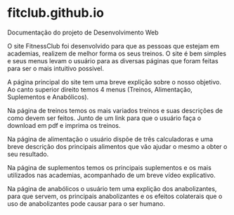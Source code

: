 # fitclub.github.io

Documentação do projeto de Desenvolvimento Web

 O site FitnessClub foi desenvolvido para que as pessoas que estejam em academias, realizem de melhor forma os seus treinos. O site é bem simples e seus menus levam o usuário para as diversas páginas que foram feitas para ser o mais intuitivo possivel.
 
 A página principal do site tem uma breve explição sobre o nosso objetivo. Ao canto superior direito temos 4 menus (Treinos, Alimentação, Suplementos e Anabólicos).
 
 Na página de treinos temos os mais variados treinos e suas descrições de como devem ser feitos. Junto de um link para que o usuário faça o download em pdf e imprima os treinos.
 
 Na página de alimentação o usuário dispõe de três calculadoras e uma breve descrição dos principais alimentos que vão ajudar o mesmo a obter o seu resultado.
 
 Na página de suplementos temos os principais suplementos e os mais utilizados nas academias, acompanhado de um breve vídeo explicativo.
 
 Na página de anabólicos o usuário tem uma explição dos anabolizantes, para que servem, os principais anabolizantes e os efeitos colaterais que o uso de anabolizantes pode causar para o ser humano.